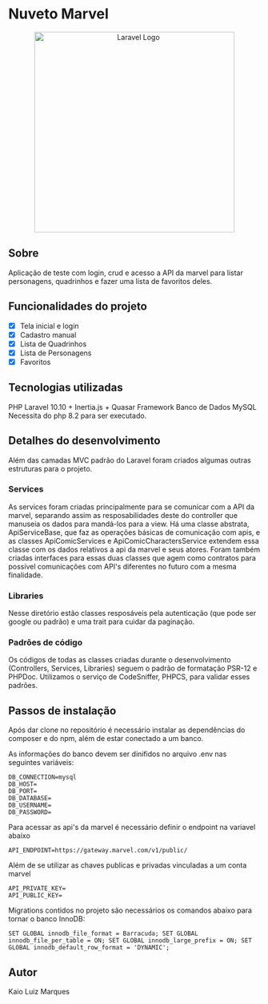# Nuveto Marvel

<p align="center"><a href="https://laravel.com" target="_blank"><img src="https://upload.wikimedia.org/wikipedia/commons/thumb/b/b9/Marvel_Logo.svg/1200px-Marvel_Logo.svg.png" width="400" alt="Laravel Logo"></a></p>

## Sobre

Aplicação de teste com login, crud e acesso a API da marvel para listar personagens, quadrinhos e fazer uma lista de favoritos deles.

## Funcionalidades do projeto

-   [x] Tela inicial e login
-   [x] Cadastro manual
-   [x] Lista de Quadrinhos
-   [x] Lista de Personagens
-   [x] Favoritos

## Tecnologias utilizadas

PHP Laravel 10.10 + Inertia.js + Quasar Framework
Banco de Dados MySQL
Necessita do php 8.2 para ser executado.

## Detalhes do desenvolvimento

Além das camadas MVC padrão do Laravel foram criados algumas outras estruturas para o projeto.

### Services

As services foram criadas principalmente para se comunicar com a API da marvel, separando assim as resposabilidades deste do controller que manuseia os dados para mandá-los para a view. Há uma classe abstrata, ApiServiceBase, que faz as operações básicas de comunicação com apis, e as classes ApiComicServices e ApiComicCharactersService extendem essa classe com os dados relativos a api da marvel e seus atores. Foram também criadas interfaces para essas duas classes que agem como contratos para possível comunicações com API's diferentes no futuro com a mesma finalidade.

### Libraries

Nesse diretório estão classes resposáveis pela autenticação (que pode ser google ou padrão) e uma trait para cuidar da paginação.

### Padrões de código

Os códigos de todas as classes criadas durante o desenvolvimento (Controllers, Services, Libraries) seguem o padrão de formatação PSR-12 e PHPDoc. Utilizamos o serviço de CodeSniffer, PHPCS, para validar esses padrões.

## Passos de instalação

Após dar clone no repositório é necessário instalar as dependências do composer e do npm, além de estar conectado a um banco.

As informações do banco devem ser dinifidos no arquivo .env nas seguintes variáveis:

```
DB_CONNECTION=mysql
DB_HOST=
DB_PORT=
DB_DATABASE=
DB_USERNAME=
DB_PASSWORD=
```

Para acessar as api's da marvel é necessário definir o endpoint na variavel abaixo

```
API_ENDPOINT=https://gateway.marvel.com/v1/public/
```

Além de se utilizar as chaves publicas e privadas vinculadas a um conta marvel

```
API_PRIVATE_KEY=
API_PUBLIC_KEY=
```

Migrations contidos no projeto são necessários os comandos abaixo para tornar o banco InnoDB:

```
SET GLOBAL innodb_file_format = Barracuda; SET GLOBAL innodb_file_per_table = ON; SET GLOBAL innodb_large_prefix = ON; SET GLOBAL innodb_default_row_format = 'DYNAMIC';
```

## Autor

Kaio Luiz Marques
